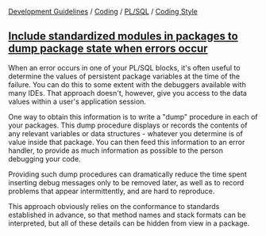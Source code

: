 [Development Guidelines](../../../../README.md) / [Coding](../../../../README.md#coding) / [PL/SQL](../../../../README.md#coding_pl_sql) / [Coding Style](../../../../doc/coding/pl_sql/coding_style.md)

## [Include standardized modules in packages to dump package state when errors occur](../../../../doc/coding/pl_sql/coding_style.md#DumpErrors)

When an error occurs in one of your PL/SQL blocks, it's often useful to determine the values of persistent package variables at the time of the failure. You can do this to some extent with the debuggers available with many IDEs. That approach doesn't, however, give you access to the data values within a user's application session.

One way to obtain this information is to write a "dump" procedure in each of your packages. This dump procedure displays or records the contents of any relevant variables or data structures - whatever you determine is of value inside that package. You can then feed this information to an error handler, to provide as much information as possible to the person debugging your code.

Providing such dump procedures can dramatically reduce the time spent inserting debug messages only to be removed later, as well as to record problems that appear intermittently, and are hard to reproduce.

This approach obviously relies on the conformance to standards established in advance, so that method names and stack formats can be interpreted, but all of these details can be hidden from view in a package.
